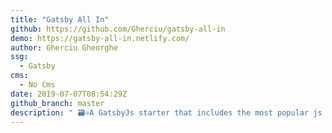 ```yaml
---
title: "Gatsby All In"
github: https://github.com/Gherciu/gatsby-all-in
demo: https://gatsby-all-in.netlify.com/
author: Gherciu Gheorghe
ssg:
  - Gatsby
cms:
  - No Cms
date: 2019-07-07T08:54:29Z
github_branch: master
description: " 🗃⚛️A GatsbyJs starter that includes the most popular js libraries, already pre-configured and ready for use."
---
```

